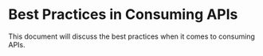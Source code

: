 # Best Practices in Consuming APIs

This document will discuss the best practices when it comes to consuming APIs.